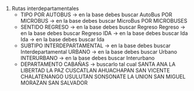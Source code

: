 1. Rutas interdepartamentales
    - TIPO
        POR AUTOBUS -> en la base debes buscar AutoBus
        POR MICROBUS -> en la base debes buscar MicroBus
        POR MICROBUSES
    - SENTIDO
        REGRESO -> en la base debes buscar Regreso
        Regreso -> en la base debes buscar Regreso
        IDA -> en la base debes buscar Ida
        Ida -> en la base debes buscar Ida
    - SUBTIPO 
        INTERDEPARTAMENTAL -> en la base debes buscar Interdepartamental
        URBANO -> en la base debes buscar Urbano
        INTERURBANO -> en la base debes buscar Interurbano
    - DEPARTAMENTO
        CABAÑAS -> buscarlo tal cual
        SANTA ANA
        LA LIBERTAD
        LA PAZ
        CUSCATLAN
        AHUACHAPAN
        SAN VICENTE
        CHALATENANGO
        USULUTAN
        SONSONATE
        LA UNION
        SAN MIGUEL
        MORAZAN
        SAN SALVADOR